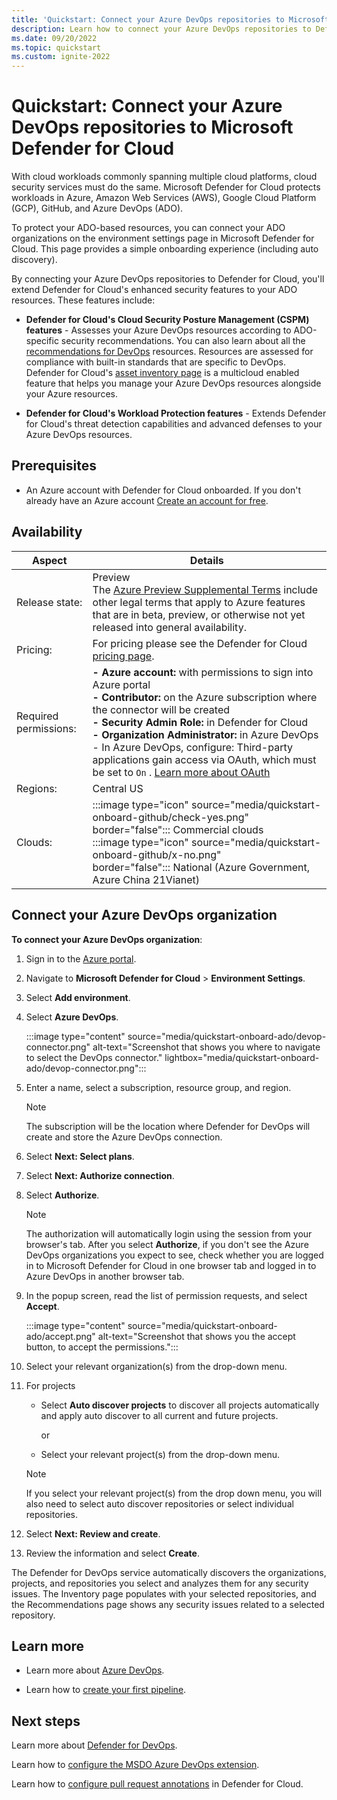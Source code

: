 ```yaml
---
title: 'Quickstart: Connect your Azure DevOps repositories to Microsoft Defender for Cloud'
description: Learn how to connect your Azure DevOps repositories to Defender for Cloud.
ms.date: 09/20/2022
ms.topic: quickstart
ms.custom: ignite-2022
---
```


# Quickstart: Connect your Azure DevOps repositories to Microsoft Defender for Cloud

With cloud workloads commonly spanning multiple cloud platforms, cloud security services must do the same. Microsoft Defender for Cloud protects workloads in Azure, Amazon Web Services (AWS), Google Cloud Platform (GCP), GitHub, and Azure DevOps (ADO).

To protect your ADO-based resources, you can connect your ADO organizations on the environment settings page in Microsoft Defender for Cloud. This page provides a simple onboarding experience (including auto discovery). 

By connecting your Azure DevOps repositories to Defender for Cloud, you'll extend Defender for Cloud's enhanced security features to your ADO resources. These features include:

- **Defender for Cloud's Cloud Security Posture Management (CSPM) features** - Assesses your Azure DevOps resources according to ADO-specific security recommendations. You can also learn about all the [recommendations for DevOps](recommendations-reference.md) resources. Resources are assessed for compliance with built-in standards that are specific to DevOps. Defender for Cloud's [asset inventory page](asset-inventory.md) is a multicloud enabled feature that helps you manage your Azure DevOps resources alongside your Azure resources.

- **Defender for Cloud's Workload Protection features** - Extends Defender for Cloud's threat detection capabilities and advanced defenses to your Azure DevOps resources.

## Prerequisites

- An Azure account with Defender for Cloud onboarded. If you don't already have an Azure account [Create an account for free](https://azure.microsoft.com/free/?WT.mc_id=A261C142F).


## Availability

| Aspect | Details |
|--|--|
| Release state: | Preview <br> The [Azure Preview Supplemental Terms](https://azure.microsoft.com/support/legal/preview-supplemental-terms/) include other legal terms that apply to Azure features that are in beta, preview, or otherwise not yet released into general availability. |
| Pricing: | For pricing please see the Defender for Cloud [pricing page](https://azure.microsoft.com/pricing/details/defender-for-cloud/?v=17.23h#pricing). |
| Required permissions: | **- Azure account:** with permissions to sign into Azure portal <br> **- Contributor:** on the Azure subscription where the connector will be created <br> **- Security Admin Role:** in Defender for Cloud <br> **- Organization Administrator:** in Azure DevOps  <br> - In Azure DevOps, configure: Third-party applications gain access via OAuth, which must be set to `On` . [Learn more about OAuth](/azure/devops/organizations/accounts/change-application-access-policies?view=azure-devops)|
| Regions: | Central US |
| Clouds: | :::image type="icon" source="media/quickstart-onboard-github/check-yes.png" border="false"::: Commercial clouds <br> :::image type="icon" source="media/quickstart-onboard-github/x-no.png" border="false"::: National (Azure Government, Azure China 21Vianet) |

## Connect your Azure DevOps organization

**To connect your Azure DevOps organization**:

1. Sign in to the [Azure portal](https://portal.azure.com/).

1. Navigate to **Microsoft Defender for Cloud** > **Environment Settings**.

1. Select **Add environment**.

1. Select **Azure DevOps**.

    :::image type="content" source="media/quickstart-onboard-ado/devop-connector.png" alt-text="Screenshot that shows you where to navigate to select the DevOps connector." lightbox="media/quickstart-onboard-ado/devop-connector.png":::

1. Enter a name, select a subscription, resource group, and region.

    > [!NOTE] 
    > The subscription will be the location where Defender for DevOps will create and store the Azure DevOps connection.

1. Select **Next: Select plans**.

1. Select **Next: Authorize connection**.

1. Select **Authorize**.
    
    > [!NOTE]
    > The authorization will automatically login using the session from your browser's tab. After you select **Authorize**, if you don't see the Azure DevOps organizations you expect to see, check whether you are logged in to Microsoft Defender for Cloud in one browser tab and logged in to Azure DevOps in another browser tab.

1. In the popup screen, read the list of permission requests, and select **Accept**.

    :::image type="content" source="media/quickstart-onboard-ado/accept.png" alt-text="Screenshot that shows you the accept button, to accept the permissions.":::

1. Select your relevant organization(s) from the drop-down menu.

1. For projects

    - Select **Auto discover projects** to discover all projects automatically and apply auto discover to all current and future projects.
    
      or

    - Select your relevant project(s) from the drop-down menu.
    
    > [!NOTE]
    > If you select your relevant project(s) from the drop down menu, you will also need to select auto discover repositories or select individual repositories.

1. Select **Next: Review and create**.

1. Review the information and select **Create**.

The Defender for DevOps service automatically discovers the organizations, projects, and repositories you select and analyzes them for any security issues. The Inventory page populates with your selected repositories, and the Recommendations page shows any security issues related to a selected repository.

## Learn more

- Learn more about [Azure DevOps](https://learn.microsoft.com/azure/devops/?view=azure-devops).

- Learn how to [create your first pipeline](https://learn.microsoft.com/azure/devops/pipelines/create-first-pipeline?view=azure-devops&tabs=java%2Ctfs-2018-2%2Cbrowser).

## Next steps
Learn more about [Defender for DevOps](defender-for-devops-introduction.md).

Learn how to [configure the MSDO Azure DevOps extension](azure-devops-extension.md).

Learn how to [configure pull request annotations](tutorial-enable-pull-request-annotations.md) in Defender for Cloud.
